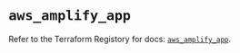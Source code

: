 # `aws_amplify_app`

Refer to the Terraform Registory for docs: [`aws_amplify_app`](https://registry.terraform.io/providers/hashicorp/aws/5.22.0/docs/resources/amplify_app).
